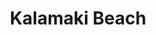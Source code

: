 ---
created-date: 01/09/2024
title: "Kalamaki Beach"
description: La plage de Kalamaki offre un coucher de soleil à couper le souffle ! Impossible de retrouver le nom du bar qui permettait de se rafraichir avec l'accès gratuit aux transats sur la plage…
lat: 35.027197
lon: 24.758861
address: "702 00 Kalamaki Crete Greece"
website: 
tags: "plage"
image: images/kalamaki-plage.jpg
---